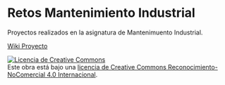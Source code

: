 # Retos Mantenimiento Industrial

Proyectos realizados en la asignatura de Mantenimuento Industrial.

[Wiki Proyecto](https://github.com/Borxo/Retos_Mantenimiento_Industrial/wiki/Depurar-Atmel-Studios-y-Atmel-ICE)

<a rel="license" href="http://creativecommons.org/licenses/by-nc/4.0/"><img alt="Licencia de Creative Commons" style="border-width:0" src="https://i.creativecommons.org/l/by-nc/4.0/88x31.png" /></a><br />Este obra está bajo una <a rel="license" href="http://creativecommons.org/licenses/by-nc/4.0/">licencia de Creative Commons Reconocimiento-NoComercial 4.0 Internacional</a>.
